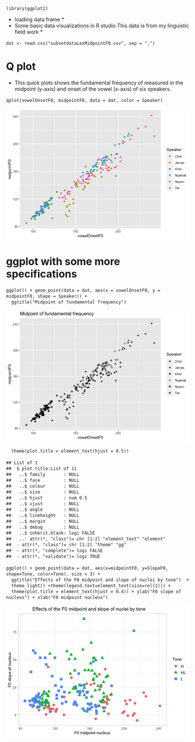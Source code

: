     library(ggplot2)

-   loading data frame \*
-   Some basic data visualizations in R studio This data is from my
    linguistic field work \*

<!-- -->

    dat <- read.csv("subsetdataLexMidpointF0.csv", sep = ",")

Q plot
======

-   This quick plots shows the fundamental frequency of measured in the
    midpoint (y-axis) and onset of the vowel (x-axis) of six speakers.

<!-- -->

    qplot(vowelOnsetF0, midpointF0, data = dat, color = Speaker)

![](README_files/figure-markdown_strict/unnamed-chunk-3-1.png)

ggplot with some more specifications
====================================

    ggplot() + geom_point(data = dat, aes(x = vowelOnsetF0, y = midpointF0, shape = Speaker)) +
      ggtitle("Midpoint of fundamental frequency")

![](README_files/figure-markdown_strict/unnamed-chunk-4-1.png)

      theme(plot.title = element_text(hjust = 0.5))

    ## List of 1
    ##  $ plot.title:List of 11
    ##   ..$ family       : NULL
    ##   ..$ face         : NULL
    ##   ..$ colour       : NULL
    ##   ..$ size         : NULL
    ##   ..$ hjust        : num 0.5
    ##   ..$ vjust        : NULL
    ##   ..$ angle        : NULL
    ##   ..$ lineheight   : NULL
    ##   ..$ margin       : NULL
    ##   ..$ debug        : NULL
    ##   ..$ inherit.blank: logi FALSE
    ##   ..- attr(*, "class")= chr [1:2] "element_text" "element"
    ##  - attr(*, "class")= chr [1:2] "theme" "gg"
    ##  - attr(*, "complete")= logi FALSE
    ##  - attr(*, "validate")= logi TRUE

    ggplot() + geom_point(data = dat, aes(x=midpointF0, y=SlopeF0, shape=Tone, color=Tone), size = 3) +
      ggtitle("Effects of the F0 midpoint and slope of nuclei by tone")  +
      theme_light() +theme(legend.text=element_text(size=rel(1))) +
      theme(plot.title = element_text(hjust = 0.4)) + ylab("F0 slope of nucleus") + xlab("F0 midpoint nucleus") 

![](README_files/figure-markdown_strict/unnamed-chunk-5-1.png)
